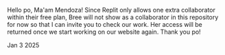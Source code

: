 Hello po, Ma'am Mendoza! Since Replit only allows one extra collaborator within their free plan, Bree will not show as a collaborator in this repository for now so that I can invite you to check our work. Her access will be returned once we start working on our website again. Thank you po!

Jan 3 2025